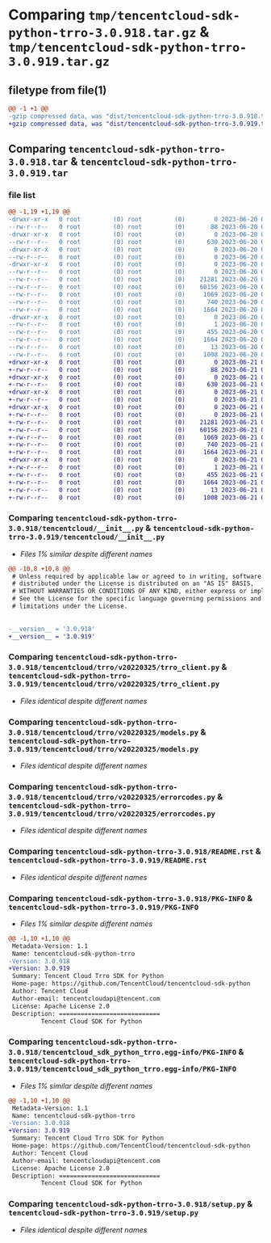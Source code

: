 # Comparing `tmp/tencentcloud-sdk-python-trro-3.0.918.tar.gz` & `tmp/tencentcloud-sdk-python-trro-3.0.919.tar.gz`

## filetype from file(1)

```diff
@@ -1 +1 @@
-gzip compressed data, was "dist/tencentcloud-sdk-python-trro-3.0.918.tar", last modified: Tue Jun 20 02:51:36 2023, max compression
+gzip compressed data, was "dist/tencentcloud-sdk-python-trro-3.0.919.tar", last modified: Wed Jun 21 00:39:46 2023, max compression
```

## Comparing `tencentcloud-sdk-python-trro-3.0.918.tar` & `tencentcloud-sdk-python-trro-3.0.919.tar`

### file list

```diff
@@ -1,19 +1,19 @@
-drwxr-xr-x   0 root         (0) root         (0)        0 2023-06-20 02:51:36.000000 tencentcloud-sdk-python-trro-3.0.918/
--rw-r--r--   0 root         (0) root         (0)       88 2023-06-20 02:51:36.000000 tencentcloud-sdk-python-trro-3.0.918/setup.cfg
-drwxr-xr-x   0 root         (0) root         (0)        0 2023-06-20 02:51:36.000000 tencentcloud-sdk-python-trro-3.0.918/tencentcloud/
--rw-r--r--   0 root         (0) root         (0)      630 2023-06-20 02:51:36.000000 tencentcloud-sdk-python-trro-3.0.918/tencentcloud/__init__.py
-drwxr-xr-x   0 root         (0) root         (0)        0 2023-06-20 02:51:36.000000 tencentcloud-sdk-python-trro-3.0.918/tencentcloud/trro/
--rw-r--r--   0 root         (0) root         (0)        0 2023-06-20 02:51:36.000000 tencentcloud-sdk-python-trro-3.0.918/tencentcloud/trro/__init__.py
-drwxr-xr-x   0 root         (0) root         (0)        0 2023-06-20 02:51:36.000000 tencentcloud-sdk-python-trro-3.0.918/tencentcloud/trro/v20220325/
--rw-r--r--   0 root         (0) root         (0)        0 2023-06-20 02:51:36.000000 tencentcloud-sdk-python-trro-3.0.918/tencentcloud/trro/v20220325/__init__.py
--rw-r--r--   0 root         (0) root         (0)    21281 2023-06-20 02:51:36.000000 tencentcloud-sdk-python-trro-3.0.918/tencentcloud/trro/v20220325/trro_client.py
--rw-r--r--   0 root         (0) root         (0)    60156 2023-06-20 02:51:36.000000 tencentcloud-sdk-python-trro-3.0.918/tencentcloud/trro/v20220325/models.py
--rw-r--r--   0 root         (0) root         (0)     1069 2023-06-20 02:51:36.000000 tencentcloud-sdk-python-trro-3.0.918/tencentcloud/trro/v20220325/errorcodes.py
--rw-r--r--   0 root         (0) root         (0)      740 2023-06-20 02:51:36.000000 tencentcloud-sdk-python-trro-3.0.918/README.rst
--rw-r--r--   0 root         (0) root         (0)     1664 2023-06-20 02:51:36.000000 tencentcloud-sdk-python-trro-3.0.918/PKG-INFO
-drwxr-xr-x   0 root         (0) root         (0)        0 2023-06-20 02:51:36.000000 tencentcloud-sdk-python-trro-3.0.918/tencentcloud_sdk_python_trro.egg-info/
--rw-r--r--   0 root         (0) root         (0)        1 2023-06-20 02:51:36.000000 tencentcloud-sdk-python-trro-3.0.918/tencentcloud_sdk_python_trro.egg-info/dependency_links.txt
--rw-r--r--   0 root         (0) root         (0)      455 2023-06-20 02:51:36.000000 tencentcloud-sdk-python-trro-3.0.918/tencentcloud_sdk_python_trro.egg-info/SOURCES.txt
--rw-r--r--   0 root         (0) root         (0)     1664 2023-06-20 02:51:36.000000 tencentcloud-sdk-python-trro-3.0.918/tencentcloud_sdk_python_trro.egg-info/PKG-INFO
--rw-r--r--   0 root         (0) root         (0)       13 2023-06-20 02:51:36.000000 tencentcloud-sdk-python-trro-3.0.918/tencentcloud_sdk_python_trro.egg-info/top_level.txt
--rw-r--r--   0 root         (0) root         (0)     1008 2023-06-20 02:51:36.000000 tencentcloud-sdk-python-trro-3.0.918/setup.py
+drwxr-xr-x   0 root         (0) root         (0)        0 2023-06-21 00:39:46.000000 tencentcloud-sdk-python-trro-3.0.919/
+-rw-r--r--   0 root         (0) root         (0)       88 2023-06-21 00:39:46.000000 tencentcloud-sdk-python-trro-3.0.919/setup.cfg
+drwxr-xr-x   0 root         (0) root         (0)        0 2023-06-21 00:39:46.000000 tencentcloud-sdk-python-trro-3.0.919/tencentcloud/
+-rw-r--r--   0 root         (0) root         (0)      630 2023-06-21 00:39:46.000000 tencentcloud-sdk-python-trro-3.0.919/tencentcloud/__init__.py
+drwxr-xr-x   0 root         (0) root         (0)        0 2023-06-21 00:39:46.000000 tencentcloud-sdk-python-trro-3.0.919/tencentcloud/trro/
+-rw-r--r--   0 root         (0) root         (0)        0 2023-06-21 00:39:46.000000 tencentcloud-sdk-python-trro-3.0.919/tencentcloud/trro/__init__.py
+drwxr-xr-x   0 root         (0) root         (0)        0 2023-06-21 00:39:46.000000 tencentcloud-sdk-python-trro-3.0.919/tencentcloud/trro/v20220325/
+-rw-r--r--   0 root         (0) root         (0)        0 2023-06-21 00:39:46.000000 tencentcloud-sdk-python-trro-3.0.919/tencentcloud/trro/v20220325/__init__.py
+-rw-r--r--   0 root         (0) root         (0)    21281 2023-06-21 00:39:46.000000 tencentcloud-sdk-python-trro-3.0.919/tencentcloud/trro/v20220325/trro_client.py
+-rw-r--r--   0 root         (0) root         (0)    60156 2023-06-21 00:39:46.000000 tencentcloud-sdk-python-trro-3.0.919/tencentcloud/trro/v20220325/models.py
+-rw-r--r--   0 root         (0) root         (0)     1069 2023-06-21 00:39:46.000000 tencentcloud-sdk-python-trro-3.0.919/tencentcloud/trro/v20220325/errorcodes.py
+-rw-r--r--   0 root         (0) root         (0)      740 2023-06-21 00:39:46.000000 tencentcloud-sdk-python-trro-3.0.919/README.rst
+-rw-r--r--   0 root         (0) root         (0)     1664 2023-06-21 00:39:46.000000 tencentcloud-sdk-python-trro-3.0.919/PKG-INFO
+drwxr-xr-x   0 root         (0) root         (0)        0 2023-06-21 00:39:46.000000 tencentcloud-sdk-python-trro-3.0.919/tencentcloud_sdk_python_trro.egg-info/
+-rw-r--r--   0 root         (0) root         (0)        1 2023-06-21 00:39:46.000000 tencentcloud-sdk-python-trro-3.0.919/tencentcloud_sdk_python_trro.egg-info/dependency_links.txt
+-rw-r--r--   0 root         (0) root         (0)      455 2023-06-21 00:39:46.000000 tencentcloud-sdk-python-trro-3.0.919/tencentcloud_sdk_python_trro.egg-info/SOURCES.txt
+-rw-r--r--   0 root         (0) root         (0)     1664 2023-06-21 00:39:46.000000 tencentcloud-sdk-python-trro-3.0.919/tencentcloud_sdk_python_trro.egg-info/PKG-INFO
+-rw-r--r--   0 root         (0) root         (0)       13 2023-06-21 00:39:46.000000 tencentcloud-sdk-python-trro-3.0.919/tencentcloud_sdk_python_trro.egg-info/top_level.txt
+-rw-r--r--   0 root         (0) root         (0)     1008 2023-06-21 00:39:46.000000 tencentcloud-sdk-python-trro-3.0.919/setup.py
```

### Comparing `tencentcloud-sdk-python-trro-3.0.918/tencentcloud/__init__.py` & `tencentcloud-sdk-python-trro-3.0.919/tencentcloud/__init__.py`

 * *Files 1% similar despite different names*

```diff
@@ -10,8 +10,8 @@
 # Unless required by applicable law or agreed to in writing, software
 # distributed under the License is distributed on an "AS IS" BASIS,
 # WITHOUT WARRANTIES OR CONDITIONS OF ANY KIND, either express or implied.
 # See the License for the specific language governing permissions and
 # limitations under the License.
 
 
-__version__ = '3.0.918'
+__version__ = '3.0.919'
```

### Comparing `tencentcloud-sdk-python-trro-3.0.918/tencentcloud/trro/v20220325/trro_client.py` & `tencentcloud-sdk-python-trro-3.0.919/tencentcloud/trro/v20220325/trro_client.py`

 * *Files identical despite different names*

### Comparing `tencentcloud-sdk-python-trro-3.0.918/tencentcloud/trro/v20220325/models.py` & `tencentcloud-sdk-python-trro-3.0.919/tencentcloud/trro/v20220325/models.py`

 * *Files identical despite different names*

### Comparing `tencentcloud-sdk-python-trro-3.0.918/tencentcloud/trro/v20220325/errorcodes.py` & `tencentcloud-sdk-python-trro-3.0.919/tencentcloud/trro/v20220325/errorcodes.py`

 * *Files identical despite different names*

### Comparing `tencentcloud-sdk-python-trro-3.0.918/README.rst` & `tencentcloud-sdk-python-trro-3.0.919/README.rst`

 * *Files identical despite different names*

### Comparing `tencentcloud-sdk-python-trro-3.0.918/PKG-INFO` & `tencentcloud-sdk-python-trro-3.0.919/PKG-INFO`

 * *Files 1% similar despite different names*

```diff
@@ -1,10 +1,10 @@
 Metadata-Version: 1.1
 Name: tencentcloud-sdk-python-trro
-Version: 3.0.918
+Version: 3.0.919
 Summary: Tencent Cloud Trro SDK for Python
 Home-page: https://github.com/TencentCloud/tencentcloud-sdk-python
 Author: Tencent Cloud
 Author-email: tencentcloudapi@tencent.com
 License: Apache License 2.0
 Description: ============================
         Tencent Cloud SDK for Python
```

### Comparing `tencentcloud-sdk-python-trro-3.0.918/tencentcloud_sdk_python_trro.egg-info/PKG-INFO` & `tencentcloud-sdk-python-trro-3.0.919/tencentcloud_sdk_python_trro.egg-info/PKG-INFO`

 * *Files 1% similar despite different names*

```diff
@@ -1,10 +1,10 @@
 Metadata-Version: 1.1
 Name: tencentcloud-sdk-python-trro
-Version: 3.0.918
+Version: 3.0.919
 Summary: Tencent Cloud Trro SDK for Python
 Home-page: https://github.com/TencentCloud/tencentcloud-sdk-python
 Author: Tencent Cloud
 Author-email: tencentcloudapi@tencent.com
 License: Apache License 2.0
 Description: ============================
         Tencent Cloud SDK for Python
```

### Comparing `tencentcloud-sdk-python-trro-3.0.918/setup.py` & `tencentcloud-sdk-python-trro-3.0.919/setup.py`

 * *Files identical despite different names*

